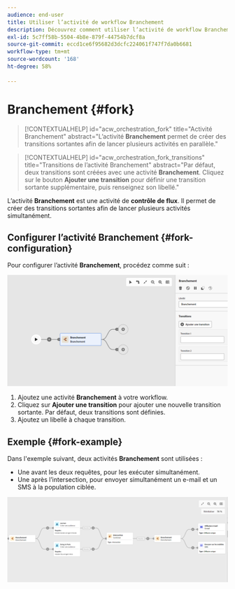 ```yaml
---
audience: end-user
title: Utiliser l’activité de workflow Branchement
description: Découvrez comment utiliser l’activité de workflow Branchement.
exl-id: 5c7ff58b-5504-4b8e-879f-44754b7dcf8a
source-git-commit: eccd1ce6f95682d3dcfc224061f747f7da0b6681
workflow-type: tm+mt
source-wordcount: '168'
ht-degree: 58%

---
```



# Branchement {#fork}

>[!CONTEXTUALHELP]
>id="acw_orchestration_fork"
>title="Activité Branchement"
>abstract="L’activité **Branchement** permet de créer des transitions sortantes afin de lancer plusieurs activités en parallèle."

>[!CONTEXTUALHELP]
>id="acw_orchestration_fork_transitions"
>title="Transitions de l’activité Branchement"
>abstract="Par défaut, deux transitions sont créées avec une activité **Branchement**. Cliquez sur le bouton **Ajouter une transition** pour définir une transition sortante supplémentaire, puis renseignez son libellé."

L’activité **Branchement** est une activité de **contrôle de flux**. Il permet de créer des transitions sortantes afin de lancer plusieurs activités simultanément.

## Configurer l’activité Branchement {#fork-configuration}

Pour configurer l’activité **Branchement**, procédez comme suit :

![Capture d’écran de la configuration de l’activité Branchement de workflow](../assets/workflow-fork.png)

1. Ajoutez une activité **Branchement** à votre workflow.
1. Cliquez sur **Ajouter une transition** pour ajouter une nouvelle transition sortante. Par défaut, deux transitions sont définies.
1. Ajoutez un libellé à chaque transition.

## Exemple {#fork-example}

Dans l&#39;exemple suivant, deux activités **Branchement** sont utilisées :

* Une avant les deux requêtes, pour les exécuter simultanément.
* Une après l’intersection, pour envoyer simultanément un e-mail et un SMS à la population ciblée.

![Capture d’écran d’exemple de formulaire de workflow](../assets/workflow-fork-example.png)
